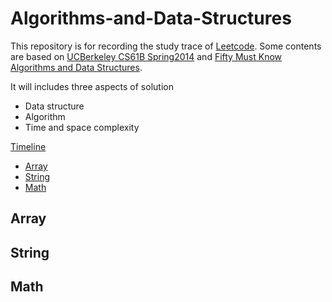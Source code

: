 # Algorithms-and-Data-Structures

This repository is for recording the study trace of [Leetcode](https://leetcode.com/problemset/all/). Some contents are based on [UCBerkeley CS61B Spring2014](https://people.eecs.berkeley.edu/~jrs/61b/) and [Fifty Must Know Algorithms and Data Structures](https://github.com/wangzheng0822/algo?from=singlemessage&isappinstalled=0).

It will includes three aspects of solution
- Data structure
- Algorithm
- Time and space complexity

[Timeline](https://github.com/MChen9/Algorithms-and-Data-Structures/blob/master/Timeline.md)

* [Array](#array)
* [String](#string)
* [Math](#math)

## Array

## String

## Math
